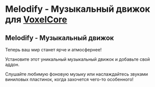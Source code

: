 # Melodify - Музыкальный движок для [VoxelCore](https://github.com/MihailRis/voxelcore)
## Melodify - Музыкальный движок

Теперь ваш мир станет ярче и атмосфернее!

Установите этот уникальный музыкальный движок и добавьте свой аддон.

Слушайте любимую фоновую музыку или наслаждайтесь звуками виниловых пластинок, когда захочется чего-то особенного!
